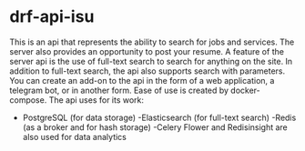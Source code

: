 # drf-api-isu

This is an api that represents the ability to search for jobs and services. The server also provides an opportunity to post your resume.
A feature of the server api is the use of full-text search to search for anything on the site. In addition to full-text search, the api also supports search with parameters.
You can create an add-on to the api in the form of a web application, a telegram bot, or in another form.
Ease of use is created by docker-compose.
The api uses for its work:
- PostgreSQL (for data storage)
-Elasticsearch (for full-text search)
-Redis (as a broker and for hash storage)
-Celery
Flower and Redisinsight are also used for data analytics
